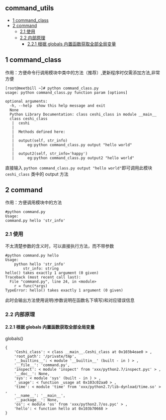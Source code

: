 ## command_utils

<!-- vim-markdown-toc GFM -->

* [1 command_class](#1-command_class)
* [2 command](#2-command)
    * [2.1 使用](#21-使用)
    * [2.2 内部原理](#22-内部原理)
        * [2.2.1 根据 globals 内置函数获取全部全局变量](#221-根据-globals-内置函数获取全部全局变量)

<!-- vim-markdown-toc -->

## 1 command_class

作用：方便命令行调用模块中类中的方法（推荐）,更新程序时仅需添加方法,非常方便

```
[root@meetbill ~]# python command_class.py
usage: python command_class.py function param [options]

optional arguments:
  -h, --help  show this help message and exit
  None
  Python Library Documentation: class ceshi_class in module __main__
  class ceshi_class
   |  ceshi
   |
   |  Methods defined here:
   |
   |  output(self, str_info)
   |      eg:python command_class.py output "hello world"
   |
   |  output2(self, str_info='happy')
   |      eg:python command_class.py output2 "hello world"

```

直接输入 `python command_class.py output "hello world"`即可调用此模块 `ceshi_class` 类中的 output 方法

## 2 command

作用：方便调用模块中的方法

```
#python command.py
Usage:
command.py hello 'str_info'
```
### 2.1 使用

不太清楚参数的含义时，可以直接执行方法，而不带参数
```
#python command.py hello
Usage:
    python hello 'str_info'
        str_info: string
hello() takes exactly 1 argument (0 given)
Traceback (most recent call last):
  File "command.py", line 24, in <module>
    r = func(*args)
TypeError: hello() takes exactly 1 argument (0 given)
```

此时会输出方法使用说明(参数说明在函数名下填写)和对应错误信息

### 2.2 内部原理

#### 2.2.1 根据 globals 内置函数获取全部全局变量
globals()
```
{
	'Ceshi_class': < class __main__.Ceshi_class at 0x103b4eae0 > ,
	'root_path': '/private/tmp',
	'__builtins__': < module '__builtin__' (built - in ) > ,
	'__file__': 'command.py',
	'inspect': < module 'inspect' from 'xxx/python2.7/inspect.pyc' > ,
	'__doc__': None,
	'sys': < module 'sys' (built - in ) > ,
	'_usage': < function _usage at 0x103c02aa0 > ,
	'time': < module 'time' from 'xxx/python2.7/lib-dynload/time.so' > ,
	'__name__': '__main__',
	'__package__': None,
	'os': < module 'os' from 'xxx/python2.7/os.pyc' > ,
	'hello': < function hello at 0x103b70668 >
}
```

